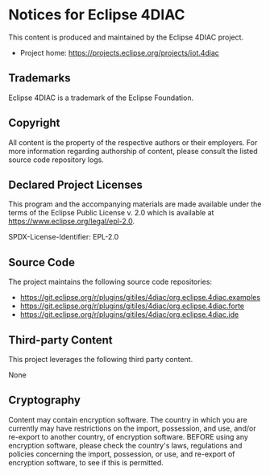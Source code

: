 # Notices for Eclipse 4DIAC

This content is produced and maintained by the Eclipse 4DIAC project.

* Project home: https://projects.eclipse.org/projects/iot.4diac

## Trademarks

 Eclipse 4DIAC is a trademark of the Eclipse Foundation.

## Copyright

All content is the property of the respective authors or their employers. For
more information regarding authorship of content, please consult the listed
source code repository logs.

## Declared Project Licenses

This program and the accompanying materials are made available under the terms
of the Eclipse Public License v. 2.0 which is available at
https://www.eclipse.org/legal/epl-2.0.

SPDX-License-Identifier: EPL-2.0

## Source Code

The project maintains the following source code repositories:

* https://git.eclipse.org/r/plugins/gitiles/4diac/org.eclipse.4diac.examples
* https://git.eclipse.org/r/plugins/gitiles/4diac/org.eclipse.4diac.forte
* https://git.eclipse.org/r/plugins/gitiles/4diac/org.eclipse.4diac.ide

## Third-party Content

This project leverages the following third party content.

None

## Cryptography

Content may contain encryption software. The country in which you are currently
may have restrictions on the import, possession, and use, and/or re-export to
another country, of encryption software. BEFORE using any encryption software,
please check the country's laws, regulations and policies concerning the import,
possession, or use, and re-export of encryption software, to see if this is
permitted.
